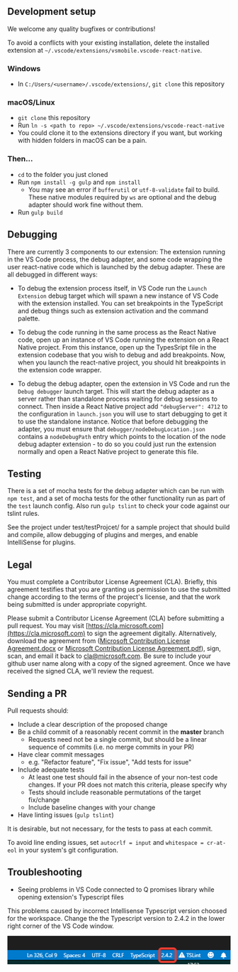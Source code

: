 ## Development setup
We welcome any quality bugfixes or contributions!

To avoid a conflicts with your existing installation, delete the installed extension at `~/.vscode/extensions/vsmobile.vscode-react-native`.

### Windows
* In `C:/Users/<username>/.vscode/extensions/`, `git clone` this repository

### macOS/Linux
* `git clone` this repository
* Run `ln -s <path to repo> ~/.vscode/extensions/vscode-react-native`
* You could clone it to the extensions directory if you want, but working with hidden folders in macOS can be a pain.

### Then...
* `cd` to the folder you just cloned
* Run `npm install -g gulp` and `npm install`
    * You may see an error if `bufferutil` or `utf-8-validate` fail to build. These native modules required by `ws` are optional and the debug adapter should work fine without them.
* Run `gulp build`

## Debugging
There are currently 3 components to our extension: The extension running in the VS Code process, the debug adapter, and some code wrapping the user react-native code which is launched by the debug adapter. These are all debugged in different ways:

* To debug the extension process itself, in VS Code run the `Launch Extension` debug target which will spawn a new instance of VS Code with the extension installed. You can set breakpoints in the TypeScript and debug things such as extension activation and the command palette.

* To debug the code running in the same process as the React Native code, open up an instance of VS Code running the extension on a React Native project. From this instance, open up the TypesSript file in the extension codebase that you wish to debug and add breakpoints. Now, when you launch the react-native project, you should hit breakpoints in the extension code wrapper.

* To debug the debug adapter, open the extension in VS Code and run the `Debug debugger` launch target. This will start the debug adapter as a server rather than standalone process waiting for debug sessions to connect. Then inside a React Native project add `"debugServer": 4712` to the configuration in `launch.json` you will use to start debugging to get it to use the standalone instance. Notice that before debugging the adapter, you must ensure that `debugger/nodeDebugLocation.json` contains a `nodeDebugPath` entry which points to the location of the node debug adapter extension - to do so you could just run the extension normally and open a React Native project to generate this file.

## Testing
There is a set of mocha tests for the debug adapter which can be run with `npm test`, and a set of mocha tests for the other functionality run as part of the `test` launch config. Also run `gulp tslint` to check your code against our tslint rules.

See the project under test/testProjcet/ for a sample project that should build and compile, allow debugging of plugins and merges, and enable IntelliSense for plugins.

## Legal
You must complete a Contributor License Agreement (CLA). Briefly, this agreement testifies that you are granting us permission to use the submitted change according to the terms of the project's license, and that the work being submitted is under appropriate copyright.

Please submit a Contributor License Agreement (CLA) before submitting a pull request. You may visit [https://cla.microsoft.com](https://cla.microsoft.com) to sign the agreement digitally. Alternatively, download the agreement from ([Microsoft Contribution License Agreement.docx](https://www.codeplex.com/Download?ProjectName=typescript&DownloadId=822190) or [Microsoft Contribution License Agreement.pdf](https://www.codeplex.com/Download?ProjectName=typescript&DownloadId=921298)), sign, scan, and email it back to <cla@microsoft.com>. Be sure to include your github user name along with a copy of the signed agreement. Once we have received the signed CLA, we'll review the request.

## Sending a PR
Pull requests should:

* Include a clear description of the proposed change
* Be a child commit of a reasonably recent commit in the **master** branch
    * Requests need not be a single commit, but should be a linear sequence of commits (i.e. no merge commits in your PR)
* Have clear commit messages
    * e.g. "Refactor feature", "Fix issue", "Add tests for issue"
* Include adequate tests
    * At least one test should fail in the absence of your non-test code changes. If your PR does not match this criteria, please specify why
    * Tests should include reasonable permutations of the target fix/change
    * Include baseline changes with your change
* Have linting issues (`gulp tslint`)

It is desirable, but not necessary, for the tests to pass at each commit.

To avoid line ending issues, set `autocrlf = input` and `whitespace = cr-at-eol` in your system's git configuration.

## Troubleshooting
* Seeing problems in VS Code connected to Q promises library while opening extension's Typescript files

This problems caused by incorrect Intellisense Typescript version choosed for the workspace.
Change the the Typescript version to 2.4.2 in the lower right corner of the VS Code window.

![Typescript Intellisense version](images/typescript-version.png)
